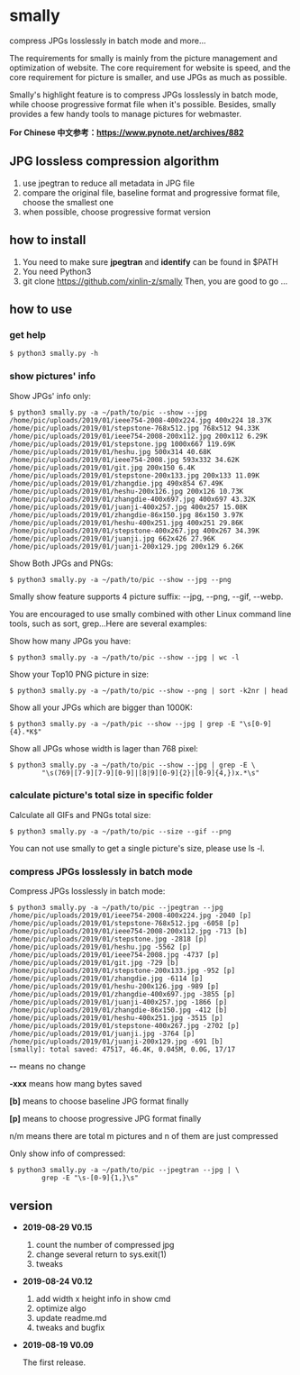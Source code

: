 # smally
compress JPGs losslessly in batch mode and more...

The requirements for smally is mainly from the picture management and 
optimization of website. The core requirement for website is speed, and the 
core requirement for picture is smaller, and use JPGs as much as possible.

Smally's highlight feature is to compress JPGs losslessly in batch mode, while
choose progressive format file when it's possible. Besides, smally provides a 
few handy tools to manage pictures for webmaster.

**For Chinese 中文参考：https://www.pynote.net/archives/882**

## JPG lossless compression algorithm
1. use jpegtran to reduce all metadata in JPG file
2. compare the original file, baseline format and progressive format file,
choose the smallest one
3. when possible, choose progressive format version

## how to install
1. You need to make sure **jpegtran** and **identify** can be found in $PATH
2. You need Python3
3. git clone https://github.com/xinlin-z/smally
Then, you are good to go ...

## how to use
### get help
    $ python3 smally.py -h

### show pictures' info
Show JPGs' info only:    

    $ python3 smally.py -a ~/path/to/pic --show --jpg
    /home/pic/uploads/2019/01/ieee754-2008-400x224.jpg 400x224 18.37K
    /home/pic/uploads/2019/01/stepstone-768x512.jpg 768x512 94.33K
    /home/pic/uploads/2019/01/ieee754-2008-200x112.jpg 200x112 6.29K
    /home/pic/uploads/2019/01/stepstone.jpg 1000x667 119.69K
    /home/pic/uploads/2019/01/heshu.jpg 500x314 40.68K
    /home/pic/uploads/2019/01/ieee754-2008.jpg 593x332 34.62K
    /home/pic/uploads/2019/01/git.jpg 200x150 6.4K
    /home/pic/uploads/2019/01/stepstone-200x133.jpg 200x133 11.09K
    /home/pic/uploads/2019/01/zhangdie.jpg 490x854 67.49K
    /home/pic/uploads/2019/01/heshu-200x126.jpg 200x126 10.73K
    /home/pic/uploads/2019/01/zhangdie-400x697.jpg 400x697 43.32K
    /home/pic/uploads/2019/01/juanji-400x257.jpg 400x257 15.08K
    /home/pic/uploads/2019/01/zhangdie-86x150.jpg 86x150 3.97K
    /home/pic/uploads/2019/01/heshu-400x251.jpg 400x251 29.86K
    /home/pic/uploads/2019/01/stepstone-400x267.jpg 400x267 34.39K
    /home/pic/uploads/2019/01/juanji.jpg 662x426 27.96K
    /home/pic/uploads/2019/01/juanji-200x129.jpg 200x129 6.26K


Show Both JPGs and PNGs:
    
    $ python3 smally.py -a ~/path/to/pic --show --jpg --png

Smally show feature supports 4 picture suffix: --jpg, --png, --gif, --webp.

You are encouraged to use smally combined with other Linux command line tools,
such as sort, grep...Here are several examples:

Show how many JPGs you have:

    $ python3 smally.py -a ~/path/to/pic --show --jpg | wc -l

Show your Top10 PNG picture in size:

    $ python3 smally.py -a ~/path/to/pic --show --png | sort -k2nr | head

Show all your JPGs which are bigger than 1000K:

    $ python3 smally.py -a ~/path/pic --show --jpg | grep -E "\s[0-9]{4}.*K$"

Show all JPGs whose width is lager than 768 pixel:

    $ python3 smally.py -a ~/path/to/pic --show --jpg | grep -E \
            "\s(769|[7-9][7-9][0-9]|[8|9][0-9]{2}|[0-9]{4,})x.*\s"

### calculate picture's total size in specific folder
Calculate all GIFs and PNGs total size:

    $ python3 smally.py -a ~/path/to/pic --size --gif --png

You can not use smally to get a single picture's size, please use ls -l.

### compress JPGs losslessly in batch mode
Compress JPGs losslessly in batch mode:

    $ python3 smally.py -a ~/path/to/pic --jpegtran --jpg
    /home/pic/uploads/2019/01/ieee754-2008-400x224.jpg -2040 [p]
    /home/pic/uploads/2019/01/stepstone-768x512.jpg -6058 [p]
    /home/pic/uploads/2019/01/ieee754-2008-200x112.jpg -713 [b]
    /home/pic/uploads/2019/01/stepstone.jpg -2818 [p]
    /home/pic/uploads/2019/01/heshu.jpg -5562 [p]
    /home/pic/uploads/2019/01/ieee754-2008.jpg -4737 [p]
    /home/pic/uploads/2019/01/git.jpg -729 [b]
    /home/pic/uploads/2019/01/stepstone-200x133.jpg -952 [p]
    /home/pic/uploads/2019/01/zhangdie.jpg -6114 [p]
    /home/pic/uploads/2019/01/heshu-200x126.jpg -989 [p]
    /home/pic/uploads/2019/01/zhangdie-400x697.jpg -3855 [p]
    /home/pic/uploads/2019/01/juanji-400x257.jpg -1866 [p]
    /home/pic/uploads/2019/01/zhangdie-86x150.jpg -412 [b]
    /home/pic/uploads/2019/01/heshu-400x251.jpg -3515 [p]
    /home/pic/uploads/2019/01/stepstone-400x267.jpg -2702 [p]
    /home/pic/uploads/2019/01/juanji.jpg -3764 [p]
    /home/pic/uploads/2019/01/juanji-200x129.jpg -691 [b]
    [smally]: total saved: 47517, 46.4K, 0.045M, 0.0G, 17/17


**--** means no change

**-xxx** means how mang bytes saved

**[b]** means to choose baseline JPG format finally

**[p]** means to choose progressive JPG format finally

n/m means there are total m pictures and n of them are just compressed 

Only show info of compressed:

    $ python3 smally.py -a ~/path/to/pic --jpegtran --jpg | \
            grep -E "\s-[0-9]{1,}\s"


## version

* **2019-08-29 V0.15**

    1. count the number of compressed jpg
    2. change several return to sys.exit(1)
    3. tweaks

* **2019-08-24 V0.12**

    1. add width x height info in show cmd
    2. optimize algo
    3. update readme.md
    4. tweaks and bugfix

* **2019-08-19 V0.09**

    The first release.
